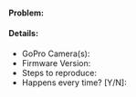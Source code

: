 #### Problem:

#### Details:

* GoPro Camera(s):
* Firmware Version:
* Steps to reproduce:
* Happens every time? [Y/N]:
